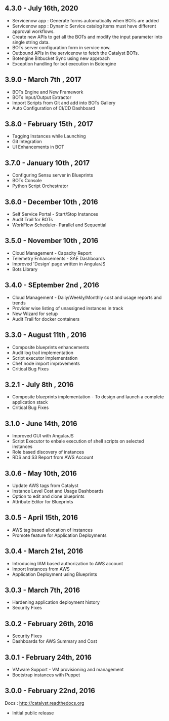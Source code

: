 4.3.0 - July 16th, 2020
---------------------------
* Servicenow app : Generate forms automatically when BOTs are added
* Servicenow app : Dynamic Service catalog items must have different approval workflows.
* Create new APIs to get all the BOTs and modify the input parameter into single string data.
* BOTs server configuration form in service now.
* Outbound APIs in the servicenow to fetch the Catalyst BOTs.
* Botengine Bitbucket Sync using new approach
* Exception handling for bot execution in Botengine

3.9.0 - March 7th , 2017
----------------------------
* BOTs Engine and New Framework
* BOTs Input/Output Extractor
* Import Scripts from Git and add into BOTs Gallery
* Auto Configuration of CI/CD Dashboard

3.8.0 - February 15th , 2017
----------------------------
* Tagging Instances while Launching
* Git Integration
* UI Enhancements in BOT

3.7.0 - January 10th , 2017
----------------------------
* Configuring Sensu server in Blueprints 
* BOTs Console
* Python Script Orchestrator

3.6.0 - December 10th , 2016
----------------------------
* Self Service Portal - Start/Stop Instances
* Audit Trail for BOTs
* WorkFlow Scheduler- Parallel and Sequential

3.5.0 - November 10th , 2016
----------------------------
* Cloud Management - Capacity Report
* Telemetry Enhancements - SAE Dashboards
* Improved 'Design' page written in AngularJS
* Bots Library

3.4.0 - SEptember 2nd , 2016
----------------------------
* Cloud Management - Daily/Weekly/Monthly cost and usage reports and trends
* Provider wise listing of unassigned instances in track
* New Wizard for setup
* Audit Trail for docker containers


3.3.0 - August 11th , 2016
----------------------------
* Composite blueprints enhancements
* Audit log trail implementation
* Script executor implementation
* Chef node import improvements
* Critical Bug Fixes

3.2.1 - July 8th , 2016
----------------------------
* Composite blueprints implementation - To design and launch a complete application stack
* Critical Bug Fixes

3.1.0 - June 14th, 2016
----------------------------
* Improved GUI with AngularJS
* Script Executor to enbale execution of shell scripts on selected instances
* Role based discovery of instances
* RDS and S3 Report from AWS Account

3.0.6 - May 10th, 2016
----------------------------
* Update AWS tags from Catalyst
* Instance Level Cost and Usage Dashboards
* Option to edit and clone blueprints
* Attribute Editor for Blueprints

3.0.5 - April 15th, 2016
----------------------------
* AWS tag based allocation of instances
* Promote feature for Application Deployments

3.0.4 - March 21st, 2016
----------------------------
* Introducing IAM based authorization to AWS account
* Import Instances from AWS
* Application Deployment using Blueprints

3.0.3 - March 7th, 2016
----------------------------
* Hardening application deployment history
* Security Fixes

3.0.2 - February 26th, 2016
----------------------------
* Security Fixes
* Dashboards for AWS Summary and Cost

3.0.1 - February 24th, 2016
---------------------------
* VMware Support - VM provisioning and management 
* Bootstrap instances with Puppet

3.0.0 - February 22nd, 2016
---------------------------

Docs : http://catalyst.readthedocs.org

* Initial public release
